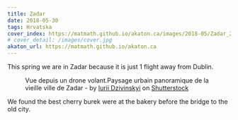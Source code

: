 ```yaml
---
title: Zadar
date: 2018-05-30
tags: Hrvatska
cover_index: https://matmath.github.io/akaton.ca/images/2018-05/Zadar_2174600773.jpg
# cover_detail: /images/cover.jpg
akaton_url: https://matmath.github.io/akaton.ca
---
```


<p>This spring we are in Zadar because it is just 1 flight away from Dublin. </p>

<figure class="wp-block-image size-large">
    <img src="{{AKATON_URL}}/images/2018-05/Zadar_2174600773.jpg" alt=""/>
    <figcaption class="wp-element-caption"> Vue depuis un drone volant.Paysage urbain panoramique de la vieille ville de Zadar - by <a href="https://www.shutterstock.com/fr/g/Dzivinskyi">Iurii Dzivinskyi</a> on <a rel="noreferrer noopener" href="https://www.shutterstock.com/fr/image-photo/aerophotography-view-flying-drone-cityscape-old-2174600773" target="_blank">Shutterstock</a>
    </figcaption>
</figure>

<p>We found the best cherry burek were at the bakery before the bridge to the old city.</p>
